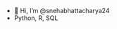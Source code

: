 - 👋 Hi, I’m @snehabhattacharya24
- Python, R, SQL

<!---
snehabhattacharya24/snehabhattacharya24 is a ✨ special ✨ repository because its `README.md` (this file) appears on your GitHub profile.
You can click the Preview link to take a look at your changes.
--->

